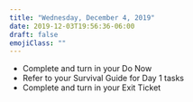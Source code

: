 ```yaml
---
title: "Wednesday, December 4, 2019"
date: 2019-12-03T19:56:36-06:00
draft: false
emojiClass: ""
---
```


- Complete and turn in your Do Now
- Refer to your Survival Guide for Day 1 tasks
- Complete and turn in your Exit Ticket